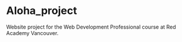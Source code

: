 # Aloha_project
Website project for the Web Development Professional course at Red Academy Vancouver.
